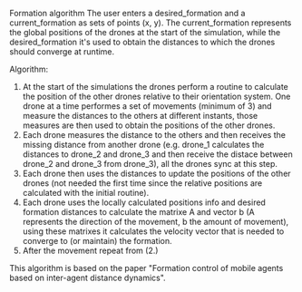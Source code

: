 Formation algorithm
The user enters a desired_formation and a current_formation as sets of points (x, y).
The current_formation represents the global positions of the drones at the start of the simulation, while the desired_formation it's used to obtain the distances to which the drones should converge at runtime.

Algorithm:
1. At the start of the simulations the drones perform a routine to calculate the position of the other drones relative to their orientation system.
   One drone at a time performes a set of movements (minimum of 3) and measure the distances to the others at different instants, those measures are then used to obtain the positions of the other drones.
2. Each drone measures the distance to the others and then receives the missing distance from another drone (e.g. drone_1 calculates the distances to drone_2 and drone_3 and then receive the distace between drone_2 and drone_3 from drone_3), all the drones sync at this step.
3. Each drone then uses the distances to update the positions of the other drones (not needed the first time since the relative positions are calculated with the initial routine).
4. Each drone uses the locally calculated positions info and desired formation distances to calculate the matrixe A and vector b (A represents the direction of the movement, b the amount of movement), using these matrixes it calculates the velocity vector that is needed to converge to (or maintain) the formation.
5. After the movement repeat from (2.)

This algorithm is based on the paper "Formation control of mobile agents based on inter-agent distance dynamics".
